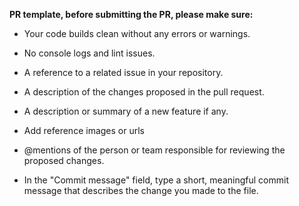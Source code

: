 **PR template, before submitting the PR, please make sure:**

- Your code builds clean without any errors or warnings.

- No console logs and lint issues.

- A reference to a related issue in your repository.

- A description of the changes proposed in the pull request.

- A description or summary of a new feature if any.

- Add reference images or urls

- @mentions of the person or team responsible for reviewing the proposed changes.

- In the "Commit message" field, type a short, meaningful commit message that describes the change you made to the file. 
